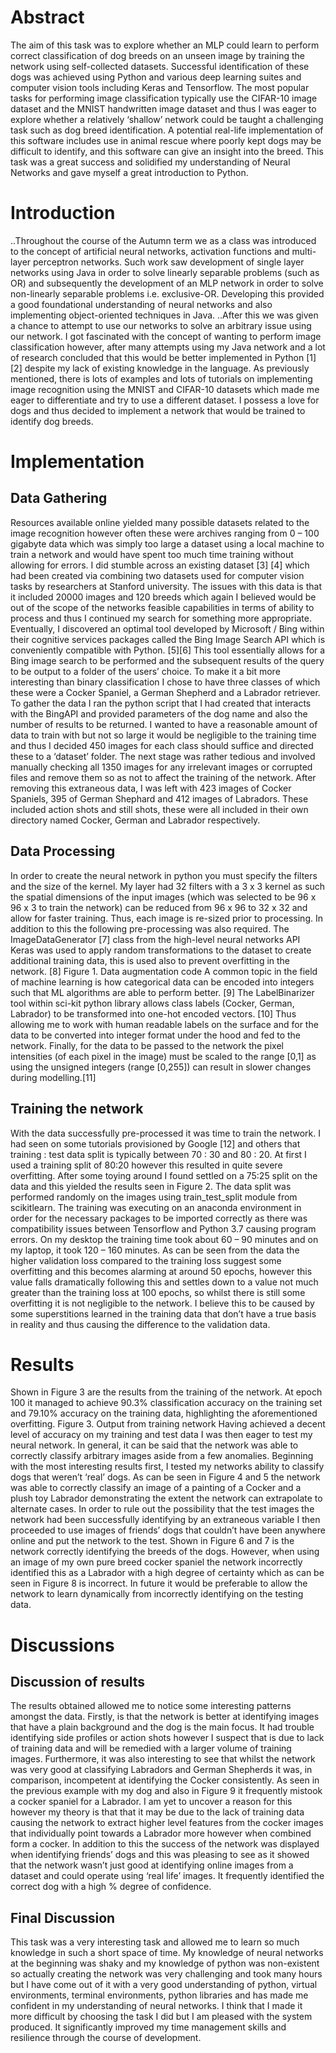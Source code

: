# Abstract

The aim of this task was to explore whether an MLP could learn to perform correct classification of dog breeds on an unseen image by training the network using self-collected datasets. Successful identification of these dogs was achieved using Python and various deep learning suites and computer vision tools including Keras and Tensorflow. The most popular tasks for performing image classification typically use the CIFAR-10 image dataset and the MNIST handwritten image dataset and thus I was eager to explore whether a relatively ‘shallow’ network could be taught a challenging task such as dog breed identification. A potential real-life implementation of this software includes use in animal rescue where poorly kept dogs may be difficult to identify, and this software can give an insight into the breed. This task was a great success and solidified my understanding of Neural Networks and gave myself a great introduction to Python.


# Introduction

..Throughout the course of the Autumn term we as a class was introduced to the concept of artificial neural networks, activation functions and multi-layer perceptron networks. Such work saw development of single layer networks using Java in order to solve linearly separable problems (such as OR) and subsequently the development of an MLP network in order to solve non-linearly separable problems i.e. exclusive-OR. Developing this provided a good foundational understanding of neural networks and also implementing object-oriented techniques in Java.
..After this we was given a chance to attempt to use our networks to solve an arbitrary issue using our network. I got fascinated with the concept of wanting to perform image classification however, after many attempts using my Java network and a lot of research concluded that this would be better implemented in Python [1][2] despite my lack of existing knowledge in the language. As previously mentioned, there is lots of examples and lots of tutorials on implementing image recognition using the MNIST and CIFAR-10 datasets which made me eager to differentiate and try to use a different dataset. I possess a love for dogs and thus decided to implement a network that would be trained to identify dog breeds.

# Implementation
## Data Gathering

  Resources available online yielded many possible datasets related to the image recognition however often these were archives ranging from 0 – 100 gigabyte data which was simply too large a dataset using a local machine to train a network and would have spent too much time training without allowing for errors. I did stumble across an existing dataset [3] [4] which had been created via combining two datasets used for computer vision tasks by researchers at Stanford university. The issues with this data is that it included 20000 images and 120 breeds which again I believed would be out of the scope of the networks feasible capabilities in terms of ability to process and thus I continued my search for something more appropriate.
  Eventually, I discovered an optimal tool developed by Microsoft / Bing within their cognitive services packages called the Bing Image Search API which is conveniently compatible with Python. [5][6] This tool essentially allows for a Bing image search to be performed and the subsequent results of the query to be output to a folder of the users’ choice. To make it a bit more interesting than binary classification I chose to have three classes of which these were a Cocker Spaniel, a German Shepherd and a Labrador retriever.
  To gather the data I ran the python script that I had created that interacts with the BingAPI and provided parameters of the dog name and also the number of results to be returned. I wanted to have a reasonable amount of data to train with but not so large it would be negligible to the training time and thus I decided 450 images for each class should suffice and directed these to a ‘dataset’ folder. The next stage was rather tedious and involved manually checking all 1350 images for any irrelevant images or corrupted files and remove them so as not to affect the training of the network.
  After removing this extraneous data, I was left with 423 images of Cocker Spaniels, 395 of German Shephard and 412 images of Labradors. These included action shots and still shots, these were all included in their own directory named Cocker, German and Labrador respectively.

## Data Processing

  In order to create the neural network in python you must specify the filters and the size of the kernel. My layer had 32 filters with a 3 x 3 kernel as such the spatial dimensions of the input images (which was selected to be 96 x 96 x 3 to train the network) can be reduced from 96 x 96 to 32 x 32 and allow for faster training. Thus, each image is re-sized prior to processing.
  In addition to this the following pre-processing was also required. The ImageDataGenerator [7] class from the high-level neural networks API Keras was used to apply random transformations to the dataset to create additional training data, this is used also to prevent overfitting in the network. [8]
Figure 1. Data augmentation code
  A common topic in the field of machine learning is how categorical data can be encoded into integers such that ML algorithms are able to perform better. [9] The LabelBinarizer tool within sci-kit python library allows class labels (Cocker, German, Labrador) to be transformed into one-hot encoded vectors. [10] Thus allowing me to work with human readable labels on the surface and for the data to be converted into integer format under the hood and fed to the network.
  Finally, for the data to be passed to the network the pixel intensities (of each pixel in the image) must be scaled to the range [0,1] as using the unsigned integers (range [0,255]) can result in slower changes during modelling.[11]

## Training the network

  With the data successfully pre-processed it was time to train the network. I had seen on some tutorials provisioned by Google [12] and others that training : test data split is typically between 70 : 30 and 80 : 20. At first I used a training split of 80:20 however this resulted in quite severe overfitting. After some toying around I found settled on a 75:25 split on the data and this yielded the results seen in Figure 2. The data split was performed randomly on the images using train_test_split module from scikitlearn. The training was executing on an anaconda environment in order for the necessary packages to be imported correctly as there was compatibility issues between Tensorflow and Python 3.7 causing program errors. On my desktop the training time took about 60 – 90 minutes and on my laptop, it took 120 – 160 minutes.
  As can be seen from the data the higher validation loss compared to the training loss suggest some overfitting and this becomes alarming at around 50 epochs, however this value falls dramatically following this and settles down to a value not much greater than the training loss at 100 epochs, so whilst there is still some overfitting it is not negligible to the network. I believe this to be caused by some superstitions learned in the training data that don’t have a true basis in reality and thus causing the difference to the validation data.

# Results

  Shown in Figure 3 are the results from the training of the network. At epoch 100 it managed to achieve 90.3% classification accuracy on the training set and 79.10% accuracy on the training data, highlighting the aforementioned overfitting.
Figure 3. Output from training network
  Having achieved a decent level of accuracy on my training and test data I was then eager to test my neural network. In general, it can be said that the network was able to correctly classify arbitrary images aside from a few anomalies. Beginning with the most interesting results first, I tested my networks ability to classify dogs that weren’t ‘real’ dogs. As can be seen in Figure 4 and 5 the network was able to correctly classify an image of a painting of a Cocker and a plush toy Labrador demonstrating the extent the network can extrapolate to alternate cases.
  In order to rule out the possibility that the test images the network had been successfully identifying by an extraneous variable I then proceeded to use images of friends’ dogs that couldn’t have been anywhere online and put the network to the test. Shown in Figure 6 and 7 is the network correctly identifying the breeds of the dogs.
  However, when using an image of my own pure breed cocker spaniel the network incorrectly identified this as a Labrador with a high degree of certainty which as can be seen in Figure 8 is incorrect. In future it would be preferable to allow the network to learn dynamically from incorrectly identifying on the testing data.

# Discussions
## Discussion of results

  The results obtained allowed me to notice some interesting patterns amongst the data. Firstly, is that the network is better at identifying images that have a plain background and the dog is the main focus. It had trouble identifying side profiles or action shots however I suspect that is due to lack of training data and will be remedied with a larger volume of training images.
  Furthermore, it was also interesting to see that whilst the network was very good at classifying Labradors and German Shepherds it was, in comparison, incompetent at identifying the Cocker consistently. As seen in the previous example with my dog and also in Figure 9 it frequently mistook a cocker spaniel for a Labrador. I am yet to uncover a reason for this however my theory is that that it may be due to the lack of training data causing the network to extract higher level features from the cocker images that individually point towards a Labrador more however when combined form a cocker.
  In addition to this the success of the network was displayed when identifying friends’ dogs and this was pleasing to see as it showed that the network wasn’t just good at identifying online images from a dataset and could operate using ‘real life’ images. It frequently identified the correct dog with a high % degree of confidence.
  
 ## Final Discussion
 
 This task was a very interesting task and allowed me to learn so much knowledge in such a short space of time. My knowledge of neural networks at the beginning was shaky and my knowledge of python was non-existent so actually creating the network was very challenging and took many hours but I have come out of it with a very good understanding of python, virtual environments, terminal environments, python libraries and has made me confident in my understanding of neural networks. I think that I made it more difficult by choosing the task I did but I am pleased with the system produced. It significantly improved my time management skills and resilience through the course of development.

